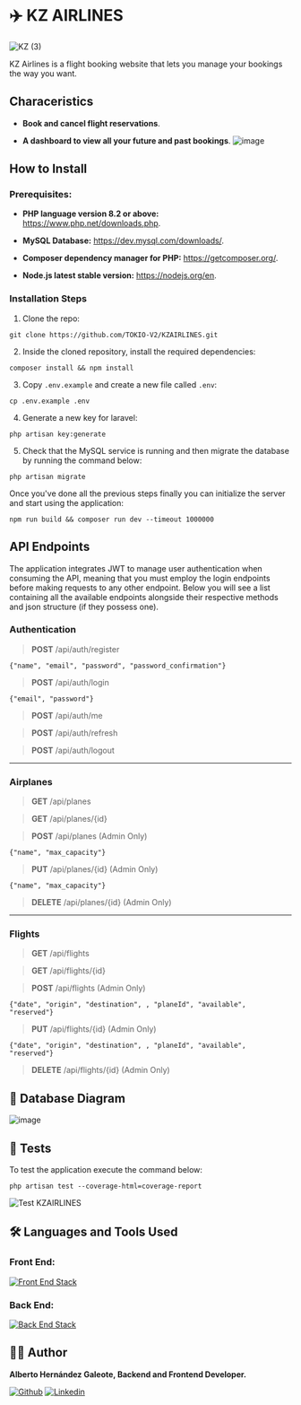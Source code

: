 # ✈️ KZ AIRLINES

![KZ (3)](https://github.com/user-attachments/assets/3bd4b8f4-4300-414f-a9c2-7470bb830f17)

KZ Airlines is a flight booking website that lets you manage your bookings the way you want.

##  Characeristics

* __Book and cancel flight reservations__.

* __A dashboard to view all your future and past bookings__.
![image](https://github.com/user-attachments/assets/1d494b67-7ac5-4518-95d3-c5e7de169e70)

##  How to Install

### Prerequisites:

* __PHP language version 8.2 or above:__ https://www.php.net/downloads.php.

* __MySQL Database:__ https://dev.mysql.com/downloads/.

* __Composer dependency manager for PHP:__ https://getcomposer.org/.

* __Node.js latest stable version:__ https://nodejs.org/en.

### Installation Steps

1. Clone the repo:

```
git clone https://github.com/TOKIO-V2/KZAIRLINES.git
```

2. Inside the cloned repository, install the required dependencies:

```
composer install && npm install
```

3. Copy `.env.example` and create a new file called `.env`:

```
cp .env.example .env
```

4. Generate a new key for laravel:

```
php artisan key:generate
```

5. Check that the MySQL service is running and then migrate the database by running the command below:

```
php artisan migrate
```

Once you've done all the previous steps finally you can initialize the server and start using the application:

```
npm run build && composer run dev --timeout 1000000
```

## API Endpoints

The application integrates JWT to manage user authentication when consuming the API, meaning that you must employ the login endpoints before making requests to any other endpoint. Below you will see a list containing all the available endpoints alongside their respective methods and json structure (if they possess one).

### Authentication

> __POST__ /api/auth/register
```
{"name", "email", "password", "password_confirmation"}
```

> __POST__ /api/auth/login
```
{"email", "password"}
```

> __POST__ /api/auth/me

> __POST__ /api/auth/refresh

> __POST__ /api/auth/logout

---

### Airplanes

> __GET__ /api/planes

> __GET__ /api/planes/{id}

> __POST__ /api/planes (Admin Only)
```
{"name", "max_capacity"}
```

> __PUT__ /api/planes/{id} (Admin Only)
```
{"name", "max_capacity"}
```

> __DELETE__ /api/planes/{id} (Admin Only)

---

### Flights

> __GET__ /api/flights

> __GET__ /api/flights/{id}

> __POST__ /api/flights (Admin Only)
```
{"date", "origin", "destination", , "planeId", "available", "reserved"}
```

> __PUT__ /api/flights/{id} (Admin Only)
```
{"date", "origin", "destination", , "planeId", "available", "reserved"}
```

> __DELETE__ /api/flights/{id} (Admin Only)

## 🐬 Database Diagram
![image](https://github.com/user-attachments/assets/1dbcddf8-34b4-4fc1-b224-a96eb62a0b45)

## 🧪 Tests

To test the application execute the command below:

```
php artisan test --coverage-html=coverage-report
```
![Test KZAIRLINES](https://github.com/user-attachments/assets/83124f8d-bfbb-455d-8865-db36a5b0cfca)

## 🛠️ Languages and Tools Used

### Front End:

[![Front End Stack](https://skillicons.dev/icons?i=js,html,css,bootstrap)](https://skillicons.dev)

### Back End:

[![Back End Stack](https://skillicons.dev/icons?i=laravel,php,mysql,nodejs,vite)](https://skillicons.dev)


## 🧑‍💻 Author

__Alberto Hernández Galeote, Backend and Frontend Developer.__

[![Github](https://skillicons.dev/icons?i=github)](https://github.com/TOKIO-V2/)
[![Linkedin](https://skillicons.dev/icons?i=linkedin)](www.linkedin.com/in/albertohernandezgaleote)
